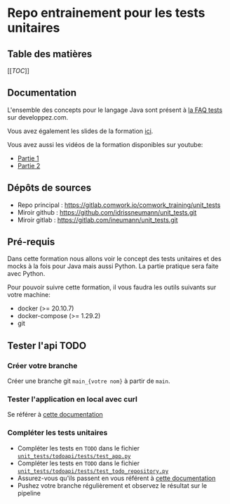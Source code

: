 # Repo entrainement pour les tests unitaires

## Table des matières

[[_TOC_]]

## Documentation

L'ensemble des concepts pour le langage Java sont présent à [la FAQ tests](https://java.developpez.com/faq/tests/) sur developpez.com.

Vous avez également les slides de la formation [ici](./slides_formation.pdf).

Vous avez aussi les vidéos de la formation disponibles sur youtube:
* [Partie 1](https://youtu.be/riikMWhuJGg)
* [Partie 2](https://youtu.be/4P0xjcOALjY)
## Dépôts de sources

* Repo principal : https://gitlab.comwork.io/comwork_training/unit_tests
* Miroir github : https://github.com/idrissneumann/unit_tests.git
* Miroir gitlab : https://gitlab.com/ineumann/unit_tests.git

## Pré-requis

Dans cette formation nous allons voir le concept des tests unitaires et des mocks à la fois pour Java mais aussi Python. La partie pratique sera faite avec Python.

Pour pouvoir suivre cette formation, il vous faudra les outils suivants sur votre machine:

* docker (>= 20.10.7)
* docker-compose (>= 1.29.2)
* git

## Tester l'api TODO

### Créer votre branche

Créer une branche git `main_{votre nom}` à partir de `main`.

### Tester l'application en local avec curl

Se référer à [cette documentation](./todoapi/README.md)

### Compléter les tests unitaires

* Compléter les tests en `TODO` dans le fichier [`unit_tests/todoapi/tests/test_app.py`](./todoapi/tests/test_app.py)
* Compléter les tests en `TODO` dans le fichier [`unit_tests/todoapi/tests/test_todo_repository.py`](./todoapi/tests/test_todo_repository.py)
* Assurez-vous qu'ils passent en vous référent à [cette documentation](./todoapi/README.md)
* Pushez votre branche régulièrement et observez le résultat sur le pipeline
